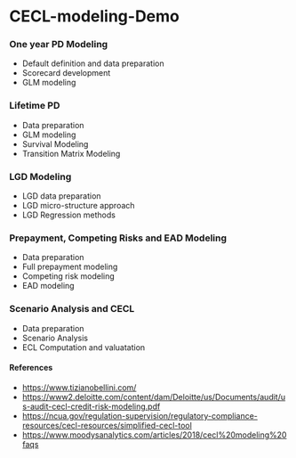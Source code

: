 # CECL-modeling-Demo

### One year PD Modeling
- Default definition and data preparation
- Scorecard development
- GLM modeling

### Lifetime PD
- Data preparation
- GLM modeling
- Survival Modeling
- Transition Matrix Modeling

### LGD Modeling
- LGD data preparation
- LGD micro-structure approach
- LGD Regression methods
 
### Prepayment, Competing Risks and EAD Modeling
- Data preparation
- Full prepayment modeling
- Competing risk modeling
- EAD modeling
  
### Scenario Analysis and CECL

- Data preparation
- Scenario Analysis
- ECL Computation and valuatation


#### References
- https://www.tizianobellini.com/
- https://www2.deloitte.com/content/dam/Deloitte/us/Documents/audit/us-audit-cecl-credit-risk-modeling.pdf
- https://ncua.gov/regulation-supervision/regulatory-compliance-resources/cecl-resources/simplified-cecl-tool
- https://www.moodysanalytics.com/articles/2018/cecl%20modeling%20faqs
